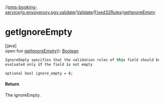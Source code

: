 //[pms-booking-service](../../../../index.md)/[io.envoyproxy.pgv.validate](../../index.md)/[Validate](../index.md)/[Fixed32Rules](index.md)/[getIgnoreEmpty](get-ignore-empty.md)

# getIgnoreEmpty

[java]\
open fun [getIgnoreEmpty](get-ignore-empty.md)(): [Boolean](https://kotlinlang.org/api/core/kotlin-stdlib/kotlin/-boolean/index.html)

```kotlin
IgnoreEmpty specifies that the validation rules of this field should be
evaluated only if the field is not empty

```
`optional bool ignore_empty = 8;`

#### Return

The ignoreEmpty.